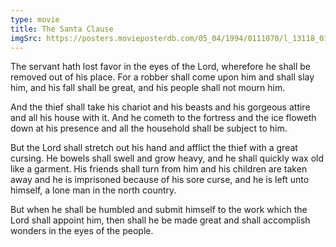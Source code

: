 ```yaml
---
type: movie
title: The Santa Clause
imgSrc: https://posters.movieposterdb.com/05_04/1994/0111070/l_13118_0111070_1a30748c.jpg
---
```


The servant hath lost favor in the eyes of the Lord, wherefore he shall be removed out of his place. For a robber shall come upon him and shall slay him, and his fall shall be great, and his people shall not mourn him.

And the thief shall take his chariot and his beasts and his gorgeous attire and all his house with it. And he cometh to the fortress and the ice floweth down at his presence and all the household shall be subject to him.

But the Lord shall stretch out his hand and afflict the thief with a great cursing. He bowels shall swell and grow heavy, and he shall quickly wax old like a garment. His friends shall turn from him and his children are taken away and he is imprisoned because of his sore curse, and he is left unto himself, a lone man in the north country.

But when he shall be humbled and submit himself to the work which the Lord shall appoint him, then shall he be made great and shall accomplish wonders in the eyes of the people.
